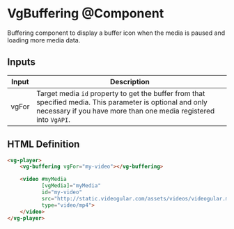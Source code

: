 # VgBuffering @Component

Buffering component to display a buffer icon when the media is paused and loading more media data.

## Inputs

| Input | Description |
|--- |--- |
| vgFor | Target media `id` property to get the buffer from that specified media. This parameter is optional and only necessary if you have more than one media registered into `VgAPI`. |

## HTML Definition

```html
<vg-player>
    <vg-buffering vgFor="my-video"></vg-buffering>

    <video #myMedia
           [vgMedia]="myMedia"
           id="my-video"
           src="http://static.videogular.com/assets/videos/videogular.mp4"
           type="video/mp4">
    </video>
</vg-player>
```
